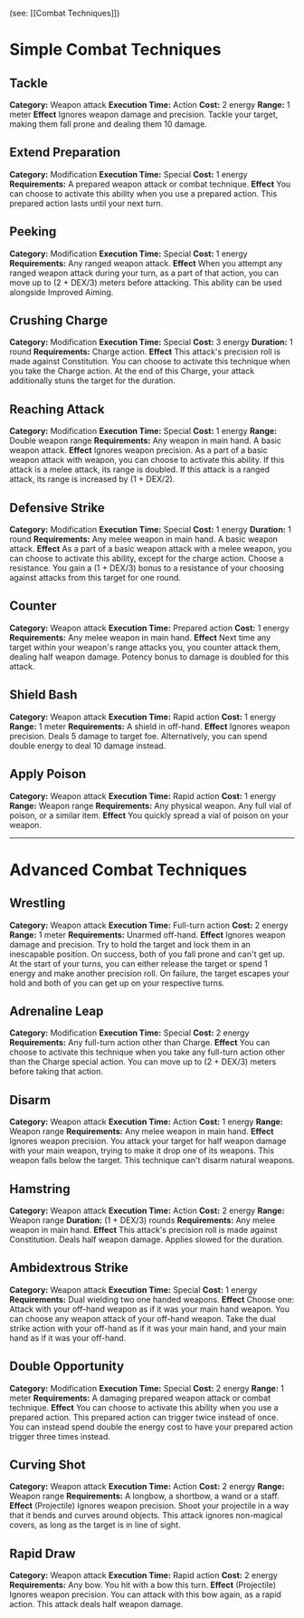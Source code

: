 (see: [[Combat Techniques]])

# Simple Combat Techniques
## Tackle
**Category:** Weapon attack
**Execution Time:** Action
**Cost:** 2 energy
**Range:** 1 meter
**Effect**
	Ignores weapon damage and precision.
	Tackle your target, making them fall prone and dealing them 10 damage.

## Extend Preparation
**Category:** Modification
**Execution Time:** Special
**Cost:** 1 energy
**Requirements:**
	A prepared weapon attack or combat technique.
**Effect**
	You can choose to activate this ability when you use a prepared action. This prepared action lasts until your next turn.

## Peeking
**Category:** Modification
**Execution Time:** Special
**Cost:** 1 energy
**Requirements:**
	Any ranged weapon attack.
**Effect**
	When you attempt any ranged weapon attack during your turn, as a part of that action, you can move up to (2 + DEX/3) meters before attacking. 
	This ability can be used alongside Improved Aiming. 

## Crushing Charge
**Category:** Modification
**Execution Time:** Special
**Cost:** 3 energy
**Duration:** 1 round
**Requirements:**
	Charge action.
**Effect**
	This attack's precision roll is made against Constitution.
	You can choose to activate this technique when you take the Charge action.
	At the end of this Charge, your attack additionally stuns the target for the duration.

## Reaching Attack
**Category:** Modification
**Execution Time:** Special 
**Cost:** 1 energy
**Range:** Double weapon range
**Requirements:**
	Any weapon in main hand.
	A basic weapon attack.
**Effect**
	Ignores weapon precision.
	As a part of a basic weapon attack with weapon, you can choose to activate this ability.
	If this attack is a melee attack, its range is doubled.
	If this attack is a ranged attack, its range is increased by (1 + DEX/2).

## Defensive Strike
**Category:** Modification
**Execution Time:** Special
**Cost:** 1 energy
**Duration:** 1 round
**Requirements:**
	Any melee weapon in main hand.
	A basic weapon attack.
**Effect**
	As a part of a basic weapon attack with a melee weapon, you can choose to activate this ability, except for the charge action.
	Choose a resistance. You gain a (1 + DEX/3) bonus to a resistance of your choosing against attacks from this target for one round.

## Counter
**Category:** Weapon attack
**Execution Time:** Prepared action 
**Cost:** 1 energy
**Requirements:**
	Any melee weapon in main hand.
**Effect**
	Next time any target within your weapon's range attacks you, you counter attack them, dealing half weapon damage. Potency bonus to damage is doubled for this attack.

## Shield Bash
**Category:** Weapon attack
**Execution Time:** Rapid action
**Cost:** 1 energy
**Range:** 1 meter
**Requirements:**
	A shield in off-hand.
**Effect**
	Ignores weapon precision.
	Deals 5 damage to target foe. 
	Alternatively, you can spend double energy to deal 10 damage instead.

## Apply Poison
**Category:** Weapon attack
**Execution Time:** Rapid action
**Cost:** 1 energy
**Range:** Weapon range
**Requirements:**
	Any physical weapon.
	Any full vial of poison, or a similar item. 
**Effect**
	You quickly spread a vial of poison on your weapon.

---
# Advanced Combat Techniques
## Wrestling 
**Category:** Weapon attack
**Execution Time:** Full-turn action
**Cost:** 2 energy
**Range:** 1 meter
**Requirements:**
	Unarmed off-hand.
**Effect**
	Ignores weapon damage and precision. 
	Try to hold the target and lock them in an inescapable position. On success, both of you fall prone and can't get up.
	At the start of your turns, you can either release the target or spend 1 energy and make another precision roll. On failure, the target escapes your hold and both of you can get up on your respective turns.

## Adrenaline Leap
**Category:** Modification
**Execution Time:** Special
**Cost:** 2 energy
**Requirements:**
	Any full-turn action other than Charge.
**Effect**
	You can choose to activate this technique when you take any full-turn action other than the Charge special action.
	You can move up to (2 + DEX/3) meters before taking that action.

## Disarm
**Category:** Weapon attack
**Execution Time:** Action
**Cost:** 1 energy
**Range:** Weapon range
**Requirements:**
	Any melee weapon in main hand.
**Effect**
	Ignores weapon precision. 
	You attack your target for half weapon damage with your main weapon, trying to make it drop one of its weapons. This weapon falls below the target.
	This technique can't disarm natural weapons.

## Hamstring
**Category:** Weapon attack
**Execution Time:** Action
**Cost:** 2 energy
**Range:** Weapon range
**Duration:** (1 + DEX/3) rounds
**Requirements:**
	Any melee weapon in main hand.
**Effect**
	This attack's precision roll is made against Constitution.
	Deals half weapon damage.
	Applies slowed for the duration.

## Ambidextrous Strike
**Category:** Weapon attack
**Execution Time:** Special
**Cost:** 1 energy
**Requirements:**
	Dual wielding two one handed weapons.
**Effect**
	Choose one:
	Attack with your off-hand weapon as if it was your main hand weapon. You can choose any weapon attack of your off-hand weapon.
	Take the dual strike action with your off-hand as if it was your main hand, and your main hand as if it was your off-hand.

## Double Opportunity
**Category:** Modification
**Execution Time:** Special
**Cost:** 2 energy
**Range:** 1 meter
**Requirements:**
	A damaging prepared weapon attack or combat technique.
**Effect**
	You can choose to activate this ability when you use a prepared action. This prepared action can trigger twice instead of once. You can instead spend double the energy cost to have your prepared action trigger three times instead.

## Curving Shot
**Category:** Weapon attack
**Execution Time:** Action
**Cost:** 2 energy
**Range:** Weapon range
**Requirements:**
	A longbow, a shortbow, a wand or a staff.
**Effect**
	(Projectile)
	Ignores weapon precision. 
	Shoot your projectile in a way that it bends and curves around objects.
	This attack ignores non-magical covers, as long as the target is in line of sight. 

## Rapid Draw
**Category:** Weapon attack
**Execution Time:** Rapid action
**Cost:** 2 energy
**Requirements:**
	Any bow.
	You hit with a bow this turn.
**Effect**
	(Projectile)
	Ignores weapon precision.
	You can attack with this bow again, as a rapid action. This attack deals half weapon damage. 